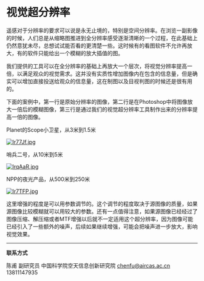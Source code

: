 # 视觉超分辨率


遥感对于分辨率的要求可以说是永无止境的，特别是空间分辨率。在浏览一副影像的时候，人们总是从缩略图推进到全分辨率感受逐渐清晰的一个过程，在此基础上仍然意犹未尽，总想试试能否看的更清楚一些。这时候有的看图软件不允许再放大，有的软件只能给出一个模糊的放大插值的图。

我们提供的工具可以在全分辨率的基础上再放大一个层次，将视觉分辨率提高一倍，以满足观众的视觉需求。这并没有实质性增加图像内在包含的信息量，但是确实可以增加直接投送给观众的信息量，这在制图以及目视判图的时候还是很有用的。

下面的案例中，第一行是原始分辨率的图像，第二行是在Photoshop中将图像放大一倍后的模糊图像，第三行是通过我们的视觉超分辨率工具制作出来的分辨率提高一倍的图像。


Planet的Scope小卫星，从3米到1.5米

[![Ir77Jf.jpg](https://z3.ax1x.com/2021/11/13/Ir77Jf.jpg)](https://imgtu.com/i/Ir77Jf)

哨兵二号，从10米到5米

[![IrqAaR.jpg](https://z3.ax1x.com/2021/11/13/IrqAaR.jpg)](https://imgtu.com/i/IrqAaR)

NPP的夜光产品，从500米到250米

[![Ir7TFP.jpg](https://z3.ax1x.com/2021/11/13/Ir7TFP.jpg)](https://imgtu.com/i/Ir7TFP)

这里增强的程度是可以用参数调节的。这个调节的程度取决于源图像的质量，如果源图像比较模糊就可以用较大的参数。还有一点值得注意，如果源图像已经经过了图像压缩、解压缩或者MTF增强以后就不一定适用这个超分辨率，因为图像可能已经引入了一些额外的噪声，后续如果继续增强，可能会把噪声进一步放大，影响视觉效果。





---

**联系方式**

陈甫 副研究员
中国科学院空天信息创新研究院
chenfu@aircas.ac.cn
13811147935

